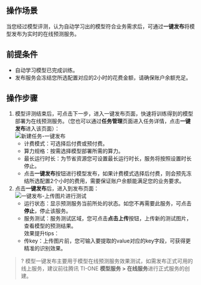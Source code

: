 ## 操作场景  
当您经过模型评测，认为自动学习出的模型符合业务需求后，可通过**一键发布**将模型发布为实时的在线预测服务。  
 

## 前提条件  
- 自动学习模型已完成训练。  
- 发布服务会冻结您所选配置对应的2小时的花费金额，请确保账户余额充足。  

## 操作步骤  
1. 模型评测结束后，可点击下一步，进入一键发布页面，快速将训练得到的模型部署为在线预测服务。（您也可以通过**任务管理**页面进入任务详情，点击**一键发布**进入该页面）：  
![新建任务-一键发布](https://qcloudimg.tencent-cloud.cn/raw/0b10c7f50b5e1e07d4b9bf120e94ccf4.png)  
	- 计费模式：可选择后付费或预付费。 
	- 算力规格：按需选择模型部署所需的算力。
	- 最长运行时长：为节省资源您可设置最长运行时长，服务将按照设置时长停止。  
	- 点击**一键发布**按钮进行模型发布，如果计费模式选择后付费，则会预先冻结所选配置2个小时的费用，需要保证账户余额能满足您的业务要求。  
2. 点击**一键发布**后，进入到发布页面：  
![一键发布-上传图片进行测试](https://qcloudimg.tencent-cloud.cn/raw/b1cbc22c0624b2cbae55b978ad27131c.png)  
	- 运行状态：显示预测服务当前所处的状态。如您不再需要此服务，可点击**停止**，停止该服务。 
	- 服务测试：服务测试区域，您可点击**点击上传**按钮，上传新的测试图片，查看模型的预测结果。  
	效果提升tips：
	- 传key：上传图片前，您可输入要提取的value对应的key字段，可获得更精准的识别效果。
>? 模型一键发布主要用于模型在线预测服务效果测试，如需发布正式可用的线上服务，建议前往腾讯 TI-ONE **模型服务 > 在线服务**进行正式服务的创建。

